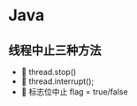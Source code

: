 # Java
## 线程中止三种方法
- :book: thread.stop()
- :book: thread.interrupt();
- :book: 标志位中止 flag = true/false

